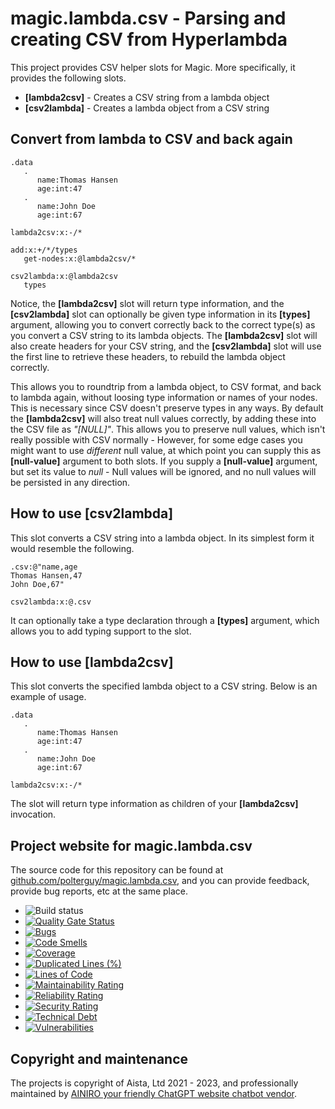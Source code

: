 
# magic.lambda.csv - Parsing and creating CSV from Hyperlambda

This project provides CSV helper slots for Magic. More specifically, it provides the following slots.

* __[lambda2csv]__ - Creates a CSV string from a lambda object
* __[csv2lambda]__ - Creates a lambda object from a CSV string

## Convert from lambda to CSV and back again

```
.data
   .
      name:Thomas Hansen
      age:int:47
   .
      name:John Doe
      age:int:67

lambda2csv:x:-/*

add:x:+/*/types
   get-nodes:x:@lambda2csv/*

csv2lambda:x:@lambda2csv
   types
```

Notice, the **[lambda2csv]** slot will return type information, and the **[csv2lambda]** slot can optionally be
given type information in its **[types]** argument, allowing you to convert correctly back to the correct type(s)
as you convert a CSV string to its lambda objects. The **[lambda2csv]** slot will also create headers for your
CSV string, and the **[csv2lambda]** slot will use the first line to retrieve these headers, to rebuild the lambda
object correctly.

This allows you to roundtrip from a lambda object, to CSV format, and back to lambda again, without loosing
type information or names of your nodes. This is necessary since CSV doesn't preserve types in any ways. By
default the **[lambda2csv]** will also treat null values correctly, by adding these into the CSV file as _"[NULL]"_.
This allows you to preserve null values, which isn't really possible with CSV normally - However, for some edge
cases you might want to use  _different_ null value, at which point you can supply this as **[null-value]** argument
to both slots. If you supply a **[null-value]** argument, but set its value to _null_ - Null values will be ignored,
and no null values will be persisted in any direction.

## How to use [csv2lambda]

This slot converts a CSV string into a lambda object. In its simplest form it would resemble the following.

```
.csv:@"name,age
Thomas Hansen,47
John Doe,67"

csv2lambda:x:@.csv
```

It can optionally take a type declaration through a **[types]** argument, which allows you to add typing support
to the slot.

## How to use [lambda2csv]

This slot converts the specified lambda object to a CSV string. Below is an example of usage.

```
.data
   .
      name:Thomas Hansen
      age:int:47
   .
      name:John Doe
      age:int:67

lambda2csv:x:-/*
```

The slot will return type information as children of your **[lambda2csv]** invocation.

## Project website for magic.lambda.csv

The source code for this repository can be found at [github.com/polterguy/magic.lambda.csv](https://github.com/polterguy/magic.lambda.csv), and you can provide feedback, provide bug reports, etc at the same place.

- ![Build status](https://github.com/polterguy/magic.lambda.csv/actions/workflows/build.yaml/badge.svg)
- [![Quality Gate Status](https://sonarcloud.io/api/project_badges/measure?project=polterguy_magic.lambda.csv&metric=alert_status)](https://sonarcloud.io/dashboard?id=polterguy_magic.lambda.csv)
- [![Bugs](https://sonarcloud.io/api/project_badges/measure?project=polterguy_magic.lambda.csv&metric=bugs)](https://sonarcloud.io/dashboard?id=polterguy_magic.lambda.csv)
- [![Code Smells](https://sonarcloud.io/api/project_badges/measure?project=polterguy_magic.lambda.csv&metric=code_smells)](https://sonarcloud.io/dashboard?id=polterguy_magic.lambda.csv)
- [![Coverage](https://sonarcloud.io/api/project_badges/measure?project=polterguy_magic.lambda.csv&metric=coverage)](https://sonarcloud.io/dashboard?id=polterguy_magic.lambda.csv)
- [![Duplicated Lines (%)](https://sonarcloud.io/api/project_badges/measure?project=polterguy_magic.lambda.csv&metric=duplicated_lines_density)](https://sonarcloud.io/dashboard?id=polterguy_magic.lambda.csv)
- [![Lines of Code](https://sonarcloud.io/api/project_badges/measure?project=polterguy_magic.lambda.csv&metric=ncloc)](https://sonarcloud.io/dashboard?id=polterguy_magic.lambda.csv)
- [![Maintainability Rating](https://sonarcloud.io/api/project_badges/measure?project=polterguy_magic.lambda.csv&metric=sqale_rating)](https://sonarcloud.io/dashboard?id=polterguy_magic.lambda.csv)
- [![Reliability Rating](https://sonarcloud.io/api/project_badges/measure?project=polterguy_magic.lambda.csv&metric=reliability_rating)](https://sonarcloud.io/dashboard?id=polterguy_magic.lambda.csv)
- [![Security Rating](https://sonarcloud.io/api/project_badges/measure?project=polterguy_magic.lambda.csv&metric=security_rating)](https://sonarcloud.io/dashboard?id=polterguy_magic.lambda.csv)
- [![Technical Debt](https://sonarcloud.io/api/project_badges/measure?project=polterguy_magic.lambda.csv&metric=sqale_index)](https://sonarcloud.io/dashboard?id=polterguy_magic.lambda.csv)
- [![Vulnerabilities](https://sonarcloud.io/api/project_badges/measure?project=polterguy_magic.lambda.csv&metric=vulnerabilities)](https://sonarcloud.io/dashboard?id=polterguy_magic.lambda.csv)

## Copyright and maintenance

The projects is copyright of Aista, Ltd 2021 - 2023, and professionally maintained by [AINIRO your friendly ChatGPT website chatbot vendor](https://ainiro.io).
